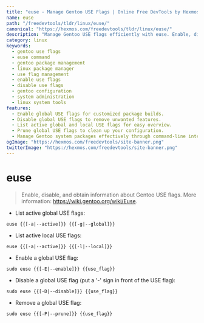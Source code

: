 ```yaml
---
title: "euse - Manage Gentoo USE Flags | Online Free DevTools by Hexmos"
name: euse
path: "/freedevtools/tldr/linux/euse/"
canonical: "https://hexmos.com/freedevtools/tldr/linux/euse/"
description: "Manage Gentoo USE flags efficiently with euse. Enable, disable, and list global and local flags for customized package configurations. Free online tool, no registration required."
category: linux
keywords:
  - gentoo use flags
  - euse command
  - gentoo package management
  - linux package manager
  - use flag management
  - enable use flags
  - disable use flags
  - gentoo configuration
  - system administration
  - linux system tools
features:
  - Enable global USE flags for customized package builds.
  - Disable global USE flags to remove unwanted features.
  - List active global and local USE flags for easy overview.
  - Prune global USE flags to clean up your configuration.
  - Manage Gentoo system packages effectively through command-line interface.
ogImage: "https://hexmos.com/freedevtools/site-banner.png"
twitterImage: "https://hexmos.com/freedevtools/site-banner.png"
---
```


# euse

> Enable, disable, and obtain information about Gentoo USE flags.
> More information: <https://wiki.gentoo.org/wiki/Euse>.

- List active global USE flags:

`euse {{[-a|--active]}} {{[-g|--global]}}`

- List active local USE flags:

`euse {{[-a|--active]}} {{[-l|--local]}}`

- Enable a global USE flag:

`sudo euse {{[-E|--enable]}} {{use_flag}}`

- Disable a global USE flag (put a '-' sign in front of the USE flag):

`sudo euse {{[-D|--disable]}} {{use_flag}}`

- Remove a global USE flag:

`sudo euse {{[-P|--prune]}} {{use_flag}}`
